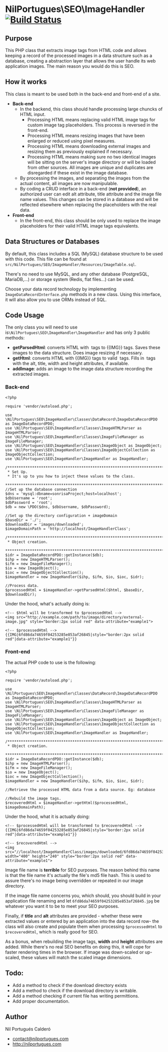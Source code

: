 # NilPortugues\SEO\ImageHandler  [![Build Status](https://travis-ci.org/nilopc/NilPortugues_PHP_SEO_ImageHandler.png?branch=master)](https://travis-ci.org/nilopc/NilPortugues_PHP_SEO_ImageHandler)

## Purpose
This PHP class that extracts image tags from HTML code and allows keeping a record of the processed images in a data structure such as a database, creating a abstraction layer that allows the user handle its web application images. The main reason you would do this is SEO.

## How it works
This class is meant to be used both in the back-end and front-end of a site.
 * **Back-end**
     * In the backend, this class should handle processing large chuncks of HTML input.
        * Processing HTML means replacing valid HTML image tags for custom image tag placeholders. This process is reversed in the front-end.
        * Processing HTML means resizing images that have been enlarged or reduced using pixel measures.
        * Processing HTML means downloading external images and resizing them as previously explained if necessary.
        * Processing HTML means making sure no two identical images will be sitting on the server's image directory or will be loaded from other sources. All images are unique and duplicates are disregarded if these exist in the image database.
    * By processing the images, and separating the images from the actual content, all images are now manipulable.
    * By coding a CRUD interface in a back-end (**not provided**), an authorized user can edit alt attribute, title attribute and  the image file name values. This changes can be stored in a database and will be reflected elsewhere when replacing the placeholders with the real data.
 * **Front-end**
    * In the front-end, this class should be only used to replace the image placeholders for their valid HTML image tags equivalents.

## Data Structures or Databases
By default, this class includes a SQL (MySQL) database structure to be used with this code. This file can be found at `src/NilPortugues/SEO/ImageHandler/Resources/ImageTable.sql`.

There's no need to use MySQL, and any other database (PostgreSQL, MariaDB,...) or storage system (Redis, flat files...) can be used.

Choose your data record technology by implementing `ImageDataRecordInterface.php` methods in a new class. Using this interface, it will also allow you to use ORMs instead of SQL.

## Code Usage
The only class you will need to use is`\NilPortugues\SEO\ImageHandler\ImageHandler` and has only 3 public methods:
 * **getParsedHtml**: converts HTML with <img> tags to {{IMG}} tags. Saves these images to the data structure. Does image resizing if necessary.
 * **getHtml**: converts HTML with {{IMG}} tags to valid <img> tags. Fills in <img> tags with the alt, title, width and height attributes, if available.
 * **addImage**: adds an image to the image data structure recording the extracted images.

### Back-end
```
<?php

require 'vendor/autoload.php';

use \NilPortugues\SEO\ImageHandler\Classes\DataRecord\ImageDataRecordPDO as ImageDataRecordPDO;
use \NilPortugues\SEO\ImageHandler\Classes\ImageHTMLParser as ImageHTMLParser;
use \NilPortugues\SEO\ImageHandler\Classes\ImageFileManager as ImageFileManager;
use \NilPortugues\SEO\ImageHandler\Classes\ImageObject as ImageObject;
use \NilPortugues\SEO\ImageHandler\Classes\ImageObjectCollection as ImageObjectCollection;
use \NilPortugues\SEO\ImageHandler\ImageHandler as ImageHandler;

/***********************************************************************
 * Set Up.
 * It's up to you how to inject these values to the class.
 *************************************************************************/
//Set up the database connection
$dns = 'mysql:dbname=sonrisaProject;host=localhost';
$dbUsername = 'root';
$dbPassword = 'root';
$db = new \PDO($dns, $dbUsername, $dbPassword);

//Set up the directory configuration + imageDomain
$baseDir = './';
$downloadDir = 'images/downloaded';
$imageDomainPath = 'http://localhost/ImageHandlerClass';

/***********************************************************************
 * Object creation.
 *************************************************************************/
$idr = ImageDataRecordPDO::getInstance($db);
$ihp = new ImageHTMLParser();
$ifm = new ImageFileManager();
$io = new ImageObject();
$ioc = new ImageObjectCollection();
$imageHandler = new ImageHandler($ihp, $ifm, $io, $ioc, $idr);

//Process data.
$processedHtml = $imageHandler->getParsedHtml($html, $baseDir, $downloadDir);

```

Under the hood, what's actually doing is:
```
<!-- $html will be transformed to $processedHtml -->
<img src="http://example.com/path/to/image/directory/external-image.jpg" style="border:2px solid red" data-attribute="example1">

<!-- $processedHtml -->
{{IMG|6fd86da74659f04253285e853af26845|style="border:2px solid red"|data-attribute="example1"}}
```

### Front-end

The actual PHP code to use is the following:
```
<?php

require 'vendor/autoload.php';

use \NilPortugues\SEO\ImageHandler\Classes\DataRecord\ImageDataRecordPDO as ImageDataRecordPDO;
use \NilPortugues\SEO\ImageHandler\Classes\ImageHTMLParser as ImageHTMLParser;
use \NilPortugues\SEO\ImageHandler\Classes\ImageFileManager as ImageFileManager;
use \NilPortugues\SEO\ImageHandler\Classes\ImageObject as ImageObject;
use \NilPortugues\SEO\ImageHandler\Classes\ImageObjectCollection as ImageObjectCollection;
use \NilPortugues\SEO\ImageHandler\ImageHandler as ImageHandler;

/***********************************************************************
 * Object creation.
 *************************************************************************/
$idr = ImageDataRecordPDO::getInstance($db);
$ihp = new ImageHTMLParser();
$ifm = new ImageFileManager();
$io = new ImageObject();
$ioc = new ImageObjectCollection();
$imageHandler = new ImageHandler($ihp, $ifm, $io, $ioc, $idr);

//Retrieve the processed HTML data from a data source. Eg: database

//Rebuild the image tags.
$recoveredHtml = $imageHandler->getHtml($processedHtml, $imageDomainPath);
```
Under the hood, what it is actually doing:
```
<!-- $processedHtml will be transformed to $recoveredHtml -->
{{IMG|6fd86da74659f04253285e853af26845|style="border:2px solid red"|data-attribute="example1"}}

<!-- $recoveredHtml -->
<img src="//localhost/ImageHandlerClass/images/downloaded/6fd86da74659f04253285e853af26845.jpg" width="400" height="240" style="border:2px solid red" data-attribute="example1">
```
Image file name is **terrible** for SEO purposes. The reason behind this name is that the file name it's actually the file's md5 file hash. This is used to assure there's no image being overridden or repeated in our image directory.

If the image file name concerns you, which should, you should build in your application file renaming and let `6fd86da74659f04253285e853af26845.jpg` be whatever you want it to be to meet your SEO purposes.

Finally, if **title** and **alt** attributes are provided - whether these were extracted values or entered by an application into the data record row- the class will also create and populate them when processing `$processedHtml` to `$recoveredHtml`, which is really good for SEO.

As a bonus, when rebuilding the image tags, **width** and **height** attributes are added. While there's no real SEO benefits on doing this, it will cope for faster rendering times in the browser. If image was down-scaled or up-scaled, these values will match the scaled image dimensions.

## Todo:
* Add a method to check if the download directory exists
* Add a method to check if the download directory is writable.
* Add a method checking if current file has writing permittions.
* Add proper documentation.


## Author
Nil Portugués Calderó
 - <contact@nilportugues.com>
 - http://nilportugues.com
